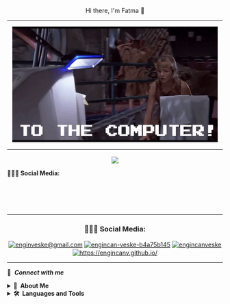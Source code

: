 <p align="center">
   Hi there, I'm Fatma 👋
</p>

<hr />

<p align="center">
<img src="https://raw.githubusercontent.com/FatmaArican/FatmaArican/b734a09ca3976f1edd430f2075c703bdd44b23a3/giphy.gif" width="auto">
</p>


<hr />

<p align="center">
<img align="center" width="47%" src="https://github-readme-stats.vercel.app/api?username=FatmaArican&show_icons=true&theme=tokyonight" />
</p>

<p>
<b>👨🏻‍💻 Social Media:</b>
<p align="center">
</p>
<p style="padding: 30px">

<hr />

<h3 align="center"> 👨🏻‍💻 Social Media: </h4>

<p align="center">
<a href="mailto:aricanfatma23@gmail.com" target="blank"><img align="center" src="https://cdn.jsdelivr.net/npm/simple-icons@3.0.1/icons/gmail.svg" alt="enginveske@gmail.com" height="30" width="30" /></a>
<a href="[https://linkedin.com/in/engincan-veske-b4a75b145](https://linkedin.com/in/fatma-ar%C4%B1can-8b77001ba/)" target="blank"><img align="center" src="https://cdn.jsdelivr.net/npm/simple-icons@3.0.1/icons/linkedin.svg" alt="engincan-veske-b4a75b145" height="30" width="30" /></a>   
<a href="https://twitter.com/FatmaArcan13?t=_6A4zzLFiMpQdJmtBGf9ww&s=08" target="blank"><img align="center" src="https://cdn.jsdelivr.net/npm/simple-icons@3.0.1/icons/twitter.svg" alt="engincanveske" height="30" width="30" /></a> 
<a href="https://github.com/FatmaArican" target="blank"><img align="center" src="https://engincanv.github.io/assets/favicon.ico" alt="https://engincanv.github.io/" height="30" width="30" /></a>

</p>

<hr />







🔗 &nbsp;***Connect with me***

 
<details>
  <summary><b>👀&nbsp;&nbsp;About&nbsp;Me</b></summary>
  <br/>
I have a passion for creating new things and keeping my learning experience active. 👩🏻‍💻
I'm currently studying C# and .NET at Patika.dev bootcamp 🖥️ Thanks for stopping by, see you soon

 
</details> 
<details>
  <summary><b>🛠️&nbsp;&nbsp;Languages&nbsp;and&nbsp;Tools</b></summary>

 
![C#](https://img.shields.io/badge/c%23-%23239120.svg?style=for-the-badge&logo=c-sharp&logoColor=white)

![.Net](https://img.shields.io/badge/.NET-5C2D91?style=for-the-badge&logo=.net&logoColor=white)

![MySQL](https://img.shields.io/badge/mysql-%2300f.svg?style=for-the-badge&logo=mysql&logoColor=white)

![Swagger](https://img.shields.io/badge/-Swagger-%23Clojure?style=for-the-badge&logo=swagger&logoColor=white)

![Hackerrank](https://img.shields.io/badge/-Hackerrank-2EC866?style=for-the-badge&logo=HackerRank&logoColor=white)

![Visual Studio Code](https://img.shields.io/badge/Visual%20Studio%20Code-0078d7.svg?style=for-the-badge&logo=visual-studio-code&logoColor=white)

![Visual Studio](https://img.shields.io/badge/Visual%20Studio-5C2D91.svg?style=for-the-badge&logo=visual-studio&logoColor=white)
 

